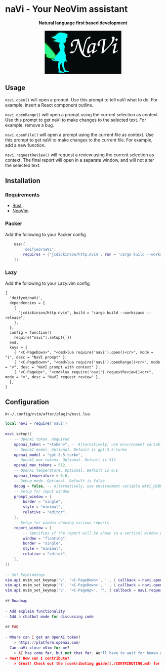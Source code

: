 # naVi - Your NeoVim assistant

<p align="center">
    <b>Natural language first based development</b>
    <br /><br />
    <img src="./assets/logo.png" />
</p>

## Usage

`navi.open()` will open a prompt. Use this prompt to tell naVi what to do. For example, insert a React component outline.

`navi.openRange()` will open a prompt using the current selection as context. Use this prompt to get naVi to make
changes to the selected text. For example, remove a bug.

`navi.openFile()` will open a prompt using the current file as context. Use this prompt to get naVi to make
changes to the current file. For example, add a new function.

`navi.requestReview()` will request a review using the current selection as context. The final report will open in a separate window,
and will not alter the selected text.

## Installation

### Requirements

- [Rust](https://www.rust-lang.org/tools/install)
- [NeoVim](https://neovim.io/)

### Packer

Add the following to your Packer config

```lua
    use({
        'deifyed/naVi',
        requires = {'jcdickinson/http.nvim', run = 'cargo build --workspace --release'},
    })
```
### Lazy

Add the following to your Lazy.vim config

    {
      'deifyed/naVi',
      dependencies = { 
        {
          "jcdickinson/http.nvim", build = "cargo build --workspace --release",
        },
      },
      config = function()
        require("navi").setup({ })
      end,
      keys = {
        { "<C-PageDown>", "<cmd>lua require('navi').open()<cr>", mode = "i", desc = "NaVI prompt" },
        { "<C-PageDown>", "<cmd>lua require('navi').openRange()<cr>", mode = "v", desc = "NaVI prompt with context" },
        { "<C-PageUp>", "<cmd>lua require('navi').requestReview()<cr>", mode = "v", desc = "NaVI request review" },
      },
    }


## Configuration

in `~/.config/nvim/after/plugin/navi.lua`:

```lua
local navi = require('navi')

navi.setup({
    -- OpenAI token. Required
    openai_token = "<token>", -- Alternatively, use environment variable OPENAI_TOKEN=<token>
    -- OpenAI model. Optional. Default is gpt-3.5-turbo
    openai_model = "gpt-3.5-turbo",
    -- OpenAI max tokens. Optional. Default is 512
    openai_max_tokens = 512,
    -- OpenAI temperature. Optional. Default is 0.6
    openai_temperature = 0.6,
    -- Debug mode. Optional. Default is false
    debug = false, -- Alternatively, use environment variable NAVI_DEBUG=true
    -- Setup for input window 
    prompt_window = {
        border = "single",
        style = "minimal",
        relative = "editor",
    },
    -- Setup for window showing various reports
    report_window = {
        -- Specifies if the report will be shown in a vertical window or in a floating window.
        window = "floating",
        border = "single",
        style = "minimal",
        relative = "editor",
    },
})

-- Set keybindings
vim.api.nvim_set_keymap('v', '<C-PageDown>', '', { callback = navi.openRange })
vim.api.nvim_set_keymap('i', '<C-PageDown>', '', { callback = navi.open })
vim.api.nvim_set_keymap('v', '<C-PageUp>', '', { callback = navi.requestReview })

## Roadmap

- Add explain functionality
- Add a chatbot mode for discussing code

## FAQ

- Where can I get an OpenAI token?
    > https://platform.openai.com/
- Can naVi close nVim for me?
    > AI has come far, but not that far. We'll have to wait for human alignment before attempting this.
- Neat! How can I contribute?
    > Great! Check out the [contributing guide](./CONTRIBUTING.md) for more information.
